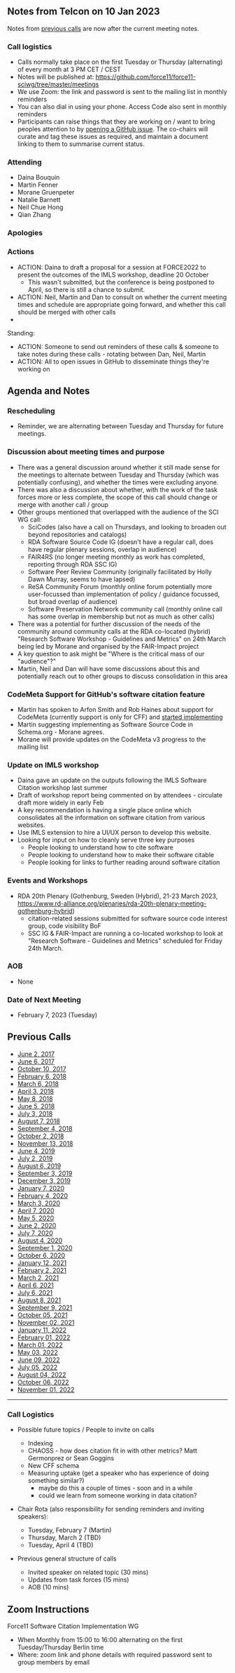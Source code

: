 ## Notes from Telcon on 10 Jan 2023

Notes from [previous calls](#previous-calls) are now after the current meeting notes.

### Call logistics

- Calls normally take place on the first Tuesday or Thursday (alternating) of every month at 3 PM CET / CEST
- Notes will be published at: https://github.com/force11/force11-sciwg/tree/master/meetings
- We use Zoom: the link and password is sent to the mailing list in monthly reminders
- You can also dial in using your phone. Access Code also sent in monthly reminders
- Participants can raise things that they are working on / want to bring peoples attention to by [opening a GitHub issue](https://github.com/force11/force11-sciwg/issues). The co-chairs will curate and tag these issues as required, and maintain a document linking to them to summarise current status.

### Attending
- Daina Bouquin
- Martin Fenner
- Morane Gruenpeter
- Natalie Barnett
- Neil Chue Hong
- Qian Zhang

### Apologies


### Actions

- ACTION: Daina to draft a proposal for a session at FORCE2022 to present the outcomes of the IMLS workshop, deadline 20 October
  - This wasn't submitted, but the conference is being postponed to April, so there is still a chance to submit.
- ACTION: Neil, Martin and Dan to consult on whether the current meeting times and schedule are appropriate going forward, and whether this call should be merged with other calls
-

Standing:

- ACTION: Someone to send out reminders of these calls & someone to take notes during these calls - rotating between Dan, Neil, Martin
- ACTION: All to open issues in GitHub to disseminate things they're working on

## Agenda and Notes

### Rescheduling
- Reminder, we are alternating between Tuesday and Thursday for future meetings.

### Discussion about meeting times and purpose

- There was a general discussion around whether it still made sense for the meetings to alternate between Tuesday and Thursday (which was potentially confusing), and whether the times were excluding anyone.
- There was also a discussion about whether, with the work of the task forces more or less complete, the scope of this call should change or merge with another call / group
- Other groups mentioned that overlapped with the audience of the SCI WG call:
  - SciCodes (also have a call on Thursdays, and looking to broaden out beyond repositories and catalogs)
  - RDA Software Source Code IG (doesn't have a regular call, does have regular plenary sessions, overlap in audience)
  - FAIR4RS (no longer meeting monthly as work has completed, reporting through RDA SSC IG)
  - Software Peer Review Community (originally facilitated by Holly Dawn Murray, seems to have lapsed)
  - ReSA Community Forum (monthly online forum potentially more user-focussed than implementation of policy / guidance focussed, but broad overlap of audience)
  - Software Preservation Network community call (monthly online call has some overlap in membership but not as much as other calls)
- There was a potential for further discussion of the needs of the community around community calls at the RDA co-located (hybrid) "Research Software Workshop - Guidelines and Metrics" on 24th March being led by Morane and organised by the FAIR-Impact project
- A key question to ask might be "Where is the critical mass of our "audience"?"
- Martin, Neil and Dan will have some discussions about this and potentially reach out to other groups to discuss consolidation in this area

### CodeMeta Support for GitHub's software citation feature

- Martin has spoken to Arfon Smith and Rob Haines about support for CodeMeta (currently support is only for CFF) and [started implementing](https://github.com/front-matter/codemeta)
- Martin suggesting implementing as Software Source Code in Schema.org - Morane agrees.
- Morane will provide updates on the CodeMeta v3 progress to the mailing list

### Update on IMLS workshop

- Daina gave an update on the outputs following the IMLS Software Citation workshop last summer
- Draft of workshop report being commented on by attendees - circulate draft more widely in early Feb
- A key recommendation is having a single place online which consolidates all the information on software citation from various websites.
- Use IMLS extension to hire a UI/UX person to develop this website.
- Looking for input on how to cleanly serve three key purposes
	- People looking to understand how to cite software
	- People looking to understand how to make their software citable
	- People looking for links to further reading around software citation


### Events and Workshops

- RDA 20th Plenary (Gothenburg, Sweden (Hybrid), 21-23 March 2023, https://www.rd-alliance.org/plenaries/rda-20th-plenary-meeting-gothenburg-hybrid)
  - citation-related sessions submitted for software source code interest group, code visibility BoF
  - SSC IG & FAIR-Impact are running a co-located workshop to look at "Research Software - Guidelines and Metrics" scheduled for Friday 24th March.

### AOB

- None

### Date of Next Meeting

- February 7, 2023 (Tuesday)

## Previous Calls

- [June 2, 2017](https://github.com/force11/force11-sciwg/blob/master/meetings/20170602-Notes.md)
- [June 6, 2017](https://github.com/force11/force11-sciwg/blob/master/meetings/20170606-Notes.md)
- [October 10, 2017](https://github.com/force11/force11-sciwg/blob/master/meetings/20171010-Notes.md)
- [February 6, 2018](https://github.com/force11/force11-sciwg/blob/master/meetings/20180206-Notes.md)
- [March 6, 2018](https://github.com/force11/force11-sciwg/blob/master/meetings/20180306-Notes.md)
- [April 3, 2018](https://github.com/force11/force11-sciwg/blob/master/meetings/20180403-Notes.md)
- [May 8, 2018](https://github.com/force11/force11-sciwg/blob/master/meetings/20180508-Notes.md)
- [June 5, 2018](https://github.com/force11/force11-sciwg/blob/master/meetings/20180605-Notes.md)
- [July 3, 2018](https://github.com/force11/force11-sciwg/blob/master/meetings/20180703-Notes.md)
- [August 7, 2018](https://github.com/force11/force11-sciwg/blob/master/meetings/20180807-Notes.md)
- [September 4, 2018](https://github.com/force11/force11-sciwg/blob/master/meetings/20180904-Notes.md)
- [October 2, 2018](https://github.com/force11/force11-sciwg/blob/master/meetings/20181002-Notes.md)
- [November 13, 2018](https://github.com/force11/force11-sciwg/blob/master/meetings/20181113-Notes.md)
- [June 4, 2019](https://github.com/force11/force11-sciwg/blob/master/meetings/20190604-Notes.md)
- [July 2, 2019](https://github.com/force11/force11-sciwg/blob/master/meetings/20190702-Notes.md)
- [August 6, 2019](https://github.com/force11/force11-sciwg/blob/master/meetings/20190806-Notes.md)
- [September 3, 2019](https://github.com/force11/force11-sciwg/blob/master/meetings/20190903-Notes.md)
- [December 3, 2019](https://github.com/force11/force11-sciwg/blob/master/meetings/20191203-Notes.md)
- [January 7, 2020](https://github.com/force11/force11-sciwg/blob/master/meetings/20200107-Notes.md)
- [February 4, 2020](https://github.com/force11/force11-sciwg/blob/master/meetings/20200204-Notes.md)
- [March 3, 2020](https://github.com/force11/force11-sciwg/blob/master/meetings/20200303-Notes.md)
- [April 7, 2020](https://github.com/force11/force11-sciwg/blob/master/meetings/20200407-Notes.md)
- [May 5, 2020](https://github.com/force11/force11-sciwg/blob/master/meetings/20200505-Notes.md)
- [June 2, 2020](https://github.com/force11/force11-sciwg/blob/master/meetings/20200602-Notes.md)
- [July 7, 2020](https://github.com/force11/force11-sciwg/blob/master/meetings/20200707-Notes.md)
- [August 4, 2020](https://github.com/force11/force11-sciwg/blob/master/meetings/20200804-Notes.md)
- [September 1, 2020](https://github.com/force11/force11-sciwg/blob/master/meetings/20200901-Notes.md)
- [October 6, 2020](https://github.com/force11/force11-sciwg/blob/master/meetings/20201006-Notes.md)
- [January 12, 2021](https://github.com/force11/force11-sciwg/blob/master/meetings/20210112-Notes.md)
- [February 2, 2021](https://github.com/force11/force11-sciwg/blob/master/meetings/20210202-Notes.md)
- [March 2, 2021](https://github.com/force11/force11-sciwg/blob/master/meetings/20210302-Notes.md)
- [April 6, 2021](https://github.com/force11/force11-sciwg/blob/master/meetings/20210406-Notes.md)
- [July 6, 2021](https://github.com/force11/force11-sciwg/blob/master/meetings/20210706-Notes.md)
- [August 8, 2021](https://github.com/force11/force11-sciwg/blob/master/meetings/20210803-Notes.md)
- [September 9, 2021](https://github.com/force11/force11-sciwg/blob/master/meetings/20210909-Notes.md)
- [October 05, 2021](https://github.com/force11/force11-sciwg/blob/master/meetings/20211005-Notes.md)
- [November 02, 2021](https://github.com/force11/force11-sciwg/blob/master/meetings/20211102-Notes.md)
- [January 11, 2022](https://github.com/force11/force11-sciwg/blob/master/meetings/20220111-Notes.md)
- [February 01, 2022](https://github.com/force11/force11-sciwg/blob/master/meetings/20220201-Notes.md)
- [March 01, 2022](https://github.com/force11/force11-sciwg/blob/master/meetings/20220301-Notes.md)
- [May 03, 2022](https://github.com/force11/force11-sciwg/blob/master/meetings/20220503-Notes.md)
- [June 09, 2022](https://github.com/force11/force11-sciwg/blob/master/meetings/20220609-Notes.md)
- [July 05, 2022](https://github.com/force11/force11-sciwg/blob/master/meetings/20220705-Notes.md)
- [August 04, 2022](https://github.com/force11/force11-sciwg/blob/master/meetings/20220804-Notes.md)
- [October 06, 2022](https://github.com/force11/force11-sciwg/blob/master/meetings/20221006-Notes.md)
- [November 01, 2022](https://github.com/force11/force11-sciwg/blob/master/meetings/20221101-Notes.md)

---

### Call Logistics

- Possible future topics / People to invite on calls

  - Indexing
  - CHAOSS - how does citation fit in with other metrics? Matt Germonprez or Sean Goggins
  - New CFF schema
  - Measuring uptake (get a speaker who has experience of doing something similar?)
    - maybe do this a couple of times - soon and in a while
    - could we learn from someone working in data citation?

- Chair Rota (also responsibility for sending reminders and inviting speakers):
  - Tuesday, February 7 (Martin)
  - Thursday, March 2 (TBD)
  - Tuesday, April 4 (TBD)
 
- Previous general structure of calls
  - Invited speaker on related topic (30 mins)
  - Updates from task forces (15 mins)
  - AOB (10 mins)

## Zoom Instructions

Force11 Software Citation Implementation WG

- When Monthly from 15:00 to 16:00 alternating on the first Tuesday/Thursday Berlin time
- Where: zoom link and phone details with required password sent to group members by email

